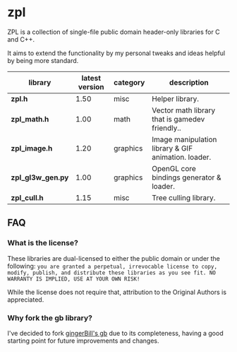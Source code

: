 # zpl

ZPL is a collection of single-file public domain header-only libraries for C and C++.

It aims to extend the functionality by my personal tweaks and ideas helpful by being more standard.

library         | latest version | category | description
----------------|----------------|----------|-------------
**zpl.h**        | 1.50           | misc     | Helper library.
**zpl_math.h**   | 1.00           | math     | Vector math library that is gamedev friendly..
**zpl_image.h**  | 1.20           | graphics | Image manipulation library &amp; GIF animation. loader.
**zpl_gl3w_gen.py** | 1.00        | graphics | OpenGL core bindings generator &amp; loader.
**zpl_cull.h**   | 1.15           | misc     | Tree culling library.

## FAQ

### What is the license?

These libraries are dual-licensed to either the public domain or under the following: `you are granted a perpetual, irrevocable license to copy, modify,
    publish, and distribute these libraries as you see fit. NO WARRANTY IS IMPLIED, USE AT YOUR OWN RISK!`

While the license does not require that, attribution to the Original Authors is appreciated.

### Why fork the **gb** library?

I've decided to fork [gingerBill's gb](https://github.com/gingerBill/gb) due to its completeness, having a good starting point for future improvements and changes.


